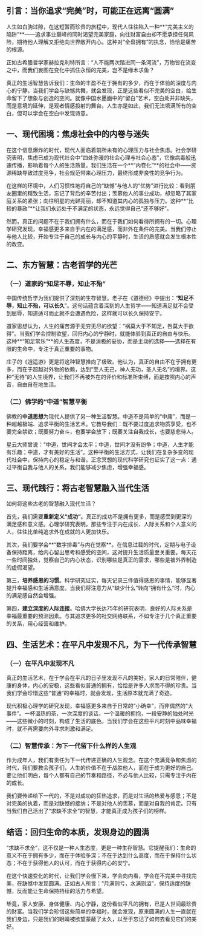 ## **引言：当你追求“完美”时，可能正在远离“圆满”**

人生如白驹过隙，在这短暂而珍贵的旅程中，现代人往往陷入一种**“完美主义的陷阱”**——追求事业巅峰的同时渴望完美家庭，向往财富自由却不愿承担任何风险，期待他人理解又拒绝向世界敞开内心。这种对“全盘拥有”的执念，恰恰是痛苦的根源。

正如古希腊哲学家赫拉克利特所言：“人不能两次踏进同一条河流”，万物皆在流变之中，而我们妄图在变化中抓住永恒的完美，岂不是缘木求鱼？

真正的生活智慧告诉我们：生命的丰盈不在于拥有的多少，而在于体验的深度与内心的宁静。当我们学会与缺憾共舞，就会发现，正是这些看似不完美的空白，给生命留下了想象与创造的空间。就像中国水墨画中的“留白”艺术，空白处并非缺失，而是意境的延伸，是观者情感投射的舞台。人生亦是如此，我们无法填满所有的空白，但可以学会在空白中发现诗意。

## **一、现代困境：焦虑社会中的内卷与迷失**

在这个信息爆炸的时代，现代人面临着前所未有的心理压力与社会焦虑。社会学研究表明，焦虑已成为现代社会中“四处弥漫的社会心理与社会心态”，它像病毒般迅速传播，影响着每个人的生活质量。我们生活在一个**“内卷化”**的社会中——资源稀缺导致过度竞争，社会规范带来心理压力，最终形成非良性的竞争行为。

在这样的环境中，人们习惯性地将自己的“缺憾”与他人的“优势”进行比较：看到朋友圈里的精致生活，忘记了背后的辛苦付出；羡慕他人的事业成功，却忽略了其家庭关系的紧张；向往明星的光鲜亮丽，却不知道其内心的孤独与压力。这种**“比较的暴政”**让我们永远处于不满足的状态，永远觉得自己“还不够好”。

然而，真正的问题不在于我们拥有什么，而在于我们如何看待所拥有的一切。心理学研究发现，幸福感更多来自于内在的满足感，而非外在条件的完美。当我们停止与他人比较，开始专注于自己的成长与内心的平静时，生活的质感就会发生根本性的改变。

## **二、东方智慧：古老哲学的光芒**

### **（一）道家的“知足不辱，知止不殆”**

中国传统哲学为我们提供了深刻的生存智慧。老子在《道德经》中提出：“**知足不辱，知止不殆，可以长久**”。这句话蕴含着深刻的人生哲学——知道满足就不会受到屈辱，知道适可而止就不会遭遇危险，这样就可以长久保持安宁。

道家思想认为，人生的痛苦源于无穷无尽的欲望：“祸莫大于不知足，咎莫大于欲得”。当我们学会控制欲望，回归内心的宁静时，就能体验到真正的自由与快乐。这种**“知足常乐”**的人生态度，不是消极的妥协，而是主动的选择——选择在有限的生命中，专注于真正重要的事物。

庄子的《逍遥游》更是将这种智慧推向了极致。他认为，真正的自由不在于拥有更多，而在于超越对外物的依赖，达到“至人无己，神人无功，圣人无名”的境界。这种“无待”的人生境界，让我们不再被外在的评价和标准所束缚，而是按照内心的声音，自由自在地生活。

### **（二）佛学的“中道”智慧平衡**

佛教的**中道思想**为现代人提供了另一种生活智慧。中道不是简单的“中庸”，而是一种超越极端、追求平衡的生活艺术。它教导我们：既不要过度追求物质享受，也不要完全禁欲；既要努力奋斗，也要学会放下；既要关注自我成长，也要慈悲待人。

星云大师曾说：“中道，世间才会太平；中道，世间才没有纷争；中道，人生才能有乐趣；中道，才有美好的生活”。这种平衡的生活方式，让我们在复杂多变的现代社会中，保持内心的稳定与和谐。正念冥想的现代科学研究也证实了这一点：通过平衡自我与他人的关系，我们能够减少焦虑，增强幸福感。

## **三、现代践行：将古老智慧融入当代生活**

如何将这些古老的智慧融入现代生活？

首先，我们需要**重新定义“成功”**。真正的成功不是拥有更多，而是感受到更深的满足感和意义感。心理学研究表明，那些专注于内在成长、人际关系和个人意义的人，往往比单纯追求外在成就的人更加快乐。

其次，我们要学会**“数字排毒”与内在觉察**。在信息过载的时代，定期与电子设备保持距离，给内心留出思考和感受的空间，这对提升生活质量至关重要。每天花一些时间独处，觉察自己的内心状态，识别哪些是真正的需求，哪些是被外界制造的虚假渴望。

第三，**培养感恩的习惯**。科学研究证实，每天记录三件值得感恩的事情，能够显著提升幸福感和生活满意度。当我们将注意力从“缺少什么”转向“拥有什么”时，内心的满足感自然会增强。

第四，**建立深度的人际连接**。哈佛大学长达75年的研究表明，良好的人际关系是幸福最重要的预测因素。与其追求更多的社交网络联系，不如专注于几个真正重要的关系，用心经营和维护。

## **四、生活艺术：在平凡中发现不凡，为下一代传承智慧**

### **（一）在平凡中发现不凡**

真正的生活艺术，在于学会在平凡的日子里发现不凡的美好。家人的日常陪伴，健康的身体，内心的安稳，这些看似普通的拥有，恰恰是许多人求而不得的珍贵。当我们学会珍惜这些“普通”的幸福时，就会发现，生活原本就充满了奇迹。

现代积极心理学的研究发现，幸福感更多来自于日常的“小确幸”，而非偶然的“大事件”。一杯温热的茶，一次深度的谈话，一个温暖的拥抱，一段安静的独处时光——这些微小的时刻，构成了生活的底色。当我们学会在这些平凡时刻中品味幸福时，就不再需要向外寻求刺激和满足。

### **（二）智慧传承：为下一代留下什么样的人生观**

作为成年人，我们有责任为下一代传递正确的人生观念。在这个充满竞争和焦虑的时代，我们要教会孩子们，人生的价值不在于战胜他人，而在于成为更好的自己。要让他们明白，每个人都有自己的节奏和路径，不必与他人比较，只需专注于内在的成长。

我们要传递给下一代的，不是对成功的狂热追求，而是对生活的热爱与感恩；不是对完美的执着，而是对缺憾的接纳；不是对他人的羡慕，而是对自我的肯定。只有当我们自己活出了“求缺不求全”的智慧，才能真正成为孩子们的榜样。

## **结语：回归生命的本质，发现身边的圆满**

“求缺不求全”，这不仅是一种人生态度，更是一种生存智慧。它提醒我们：生命的意义不在于拥有多少，而在于体验多深；不在于达到什么高度，而在于保持什么状态；不在于获得他人的认可，而在于获得内心的安宁。

在这个快速变化的时代，让我们学会慢下来，学会向内看，学会在不完美中寻找完美，在缺憾中发现圆满。正如古人所言：“月满则亏，水满则溢”，保持适度的缺憾，反而能让生命保持持续的活力与希望。

毕竟，家人安康、身体健康、内心宁静，这份看似平凡的拥有，已是人世间最珍贵的财富。当我们学会珍惜这些简单的幸福时，就会发现，原来圆满的人生一直就在我们身边，只是我们的眼睛被欲望蒙蔽了太久，以至于忘记了如何去看见它们的美好。

